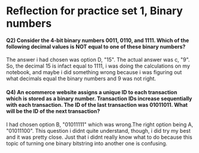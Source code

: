 <h1> Reflection for practice set 1, Binary numbers </h1>
<h4>Q2) Consider the 4-bit binary numbers 0011, 0110, and 1111. 
Which of the following decimal values is NOT equal to one of these binary numbers?</h4>
The answer i had chosen was option D, "15". The actual answer was
c, "9". So, the decimal 15 is infact equal to 1111, i was doing the 
calculations on my notebook, and maybe i did something wrong because
i was figuring out what decimals equal the binary numbers and 9 
was not right. 
<h4> Q4) An ecommerce website assigns a unique ID to each transaction 
which is stored as a binary number.  Transaction IDs increase sequentially 
with each transaction.  The ID of the last transaction was 01011011. 
What will be the ID of the next transaction?</h4>
I had chosen option B, "01011111" which was wrong.The right option being
A, "01011100". This question i didnt quite understand, though, i did
try my best and it was pretty close. Just that i didnt really know what to
do because this topic of turning one binary bitstring into another one 
is confusing. 
